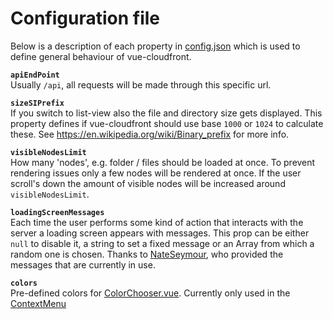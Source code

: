 # Configuration file
Below is a description of each property in [config.json](https://github.com/Simonwep/vue-cloudfront/blob/master/config/config.json) which
is used to define general behaviour of vue-cloudfront.

**`apiEndPoint`**  
Usually `/api`, all requests will be made through this specific url.

**`sizeSIPrefix`**  
If you switch to list-view also the file and directory size gets displayed. This property defines
if vue-cloudfront should use base `1000` or `1024` to calculate these.
See https://en.wikipedia.org/wiki/Binary_prefix for more info.

**`visibleNodesLimit`**  
How many 'nodes', e.g. folder / files should be loaded at once. To prevent rendering issues only a few nodes will be rendered at once.
If the user scroll's down the amount of visible nodes will be increased around `visibleNodesLimit`.

**`loadingScreenMessages`**  
Each time the user performs some kind of action that interacts with the server a loading screen appears with messages.
This prop can be either `null` to disable it, a string to set a fixed message or an Array from which a random one is chosen.
Thanks to [NateSeymour](https://github.com/NateSeymour), who provided the messages that are currently in use.

**`colors`**  
Pre-defined colors for [ColorChooser.vue](https://github.com/Simonwep/vue-cloudfront/blob/master/src/vue/components/application/tabs/navigator/contextmenu/ColorChooser.vue).
Currently only used in the [ContextMenu](https://github.com/Simonwep/vue-cloudfront/tree/master/src/vue/components/application/tabs/navigator/contextmenu)
